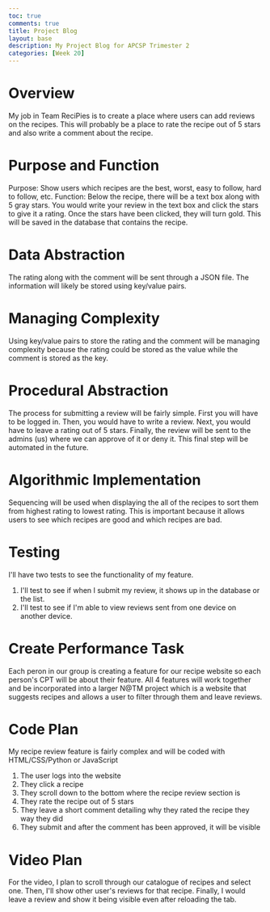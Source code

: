 ```yaml
---
toc: true
comments: true
title: Project Blog
layout: base
description: My Project Blog for APCSP Trimester 2
categories: [Week 20]
---
```


# Overview
My job in Team ReciPies is to create a place where users can add reviews on the recipes. This will probably be a place to rate the recipe out of 5 stars and also write a comment about the recipe.

# Purpose and Function
Purpose: Show users which recipes are the best, worst, easy to follow, hard to follow, etc.
Function: Below the recipe, there will be a text box along with 5 gray stars. You would write your review in the text box and click the stars to give it a rating. Once the stars have been clicked, they will turn gold. This will be saved in the database that contains the recipe.

# Data Abstraction
The rating along with the comment will be sent through a JSON file. The information will likely be stored using key/value pairs.

# Managing Complexity
Using key/value pairs to store the rating and the comment will be managing complexity because the rating could be stored as the value while the comment is stored as the key.

# Procedural Abstraction
The process for submitting a review will be fairly simple. First you will have to be logged in. Then, you would have to write a review. Next, you would have to leave a rating out of 5 stars. Finally, the review will be sent to the admins (us) where we can approve of it or deny it. This final step will be automated in the future.

# Algorithmic Implementation
Sequencing will be used when displaying the all of the recipes to sort them from highest rating to lowest rating. This is important because it allows users to see which recipes are good and which recipes are bad.

# Testing
I'll have two tests to see the functionality of my feature.
1. I'll test to see if when I submit my review, it shows up in the database or the list.
2. I'll test to see if I'm able to view reviews sent from one device on another device.

# Create Performance Task
Each peron in our group is creating a feature for our recipe website so each person's CPT will be about their feature. All 4 features will work together and be incorporated into a larger N@TM project which is a website that suggests recipes and allows a user to filter through them and leave reviews.

# Code Plan
My recipe review feature is fairly complex and will be coded with HTML/CSS/Python or JavaScript
1. The user logs into the website
2. They click a recipe
3. They scroll down to the bottom where the recipe review section is
4. They rate the recipe out of 5 stars
5. They leave a short comment detailing why they rated the recipe they way they did
6. They submit and after the comment has been approved, it will be visible

# Video Plan
For the video, I plan to scroll through our catalogue of recipes and select one. Then, I'll show other user's reviews for that recipe. Finally, I would leave a review and show it being visible even after reloading the tab.